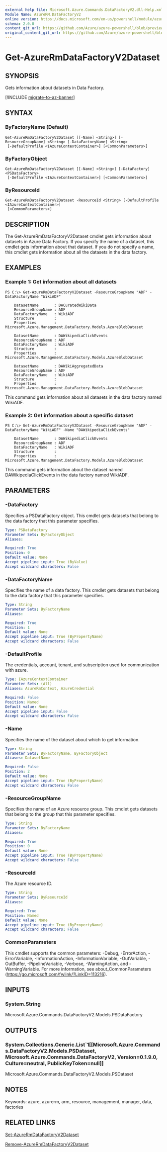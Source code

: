 ```yaml
---
external help file: Microsoft.Azure.Commands.DataFactoryV2.dll-Help.xml
Module Name: AzureRM.DataFactoryV2
online version: https://docs.microsoft.com/en-us/powershell/module/azurerm.datafactories/get-azurermdatafactoryv2dataset
schema: 2.0.0
content_git_url: https://github.com/Azure/azure-powershell/blob/preview/src/ResourceManager/DataFactoryV2/Commands.DataFactoryV2/help/Get-AzureRmDataFactoryV2Dataset.md
original_content_git_url: https://github.com/Azure/azure-powershell/blob/preview/src/ResourceManager/DataFactoryV2/Commands.DataFactoryV2/help/Get-AzureRmDataFactoryV2Dataset.md
---
```


# Get-AzureRmDataFactoryV2Dataset

## SYNOPSIS
Gets information about datasets in Data Factory.

[!INCLUDE [migrate-to-az-banner](../../includes/migrate-to-az-banner.md)]

## SYNTAX

### ByFactoryName (Default)
```
Get-AzureRmDataFactoryV2Dataset [[-Name] <String>] [-ResourceGroupName] <String> [-DataFactoryName] <String>
 [-DefaultProfile <IAzureContextContainer>] [<CommonParameters>]
```

### ByFactoryObject
```
Get-AzureRmDataFactoryV2Dataset [[-Name] <String>] [-DataFactory] <PSDataFactory>
 [-DefaultProfile <IAzureContextContainer>] [<CommonParameters>]
```

### ByResourceId
```
Get-AzureRmDataFactoryV2Dataset -ResourceId <String> [-DefaultProfile <IAzureContextContainer>]
 [<CommonParameters>]
```

## DESCRIPTION
The Get-AzureRmDataFactoryV2Dataset cmdlet gets information about datasets in Azure Data Factory.
If you specify the name of a dataset, this cmdlet gets information about that dataset.
If you do not specify a name, this cmdlet gets information about all the datasets in the data factory.

## EXAMPLES

### Example 1: Get information about all datasets
```
PS C:\> Get-AzureRmDataFactoryV2Dataset -ResourceGroupName "ADF" -DataFactoryName "WikiADF"

    DatasetName       : DACuratedWikiData
    ResourceGroupName : ADF
    DataFactoryName   : WikiADF
    Structure         :
    Properties        : Microsoft.Azure.Management.DataFactory.Models.AzureBlobDataset

    DatasetName       : DAWikipediaClickEvents
    ResourceGroupName : ADF
    DataFactoryName   : WikiADF
    Structure         :
    Properties        : Microsoft.Azure.Management.DataFactory.Models.AzureBlobDataset

    DatasetName       : DAWikiAggregatedData
    ResourceGroupName : ADF
    DataFactoryName   : WikiADF
    Structure         :
    Properties        : Microsoft.Azure.Management.DataFactory.Models.AzureBlobDataset
```

This command gets information about all datasets in the data factory named WikiADF.

### Example 2: Get information about a specific dataset
```
PS C:\> Get-AzureRmDataFactoryV2Dataset -ResourceGroupName "ADF" -DataFactoryName "WikiADF" -Name "DAWikipediaClickEvents"

    DatasetName       : DAWikipediaClickEvents
    ResourceGroupName : ADF
    DataFactoryName   : WikiADF
    Structure         :
    Properties        : Microsoft.Azure.Management.DataFactory.Models.AzureBlobDataset
```

This command gets information about the dataset named DAWikipediaClickEvents in the data factory named WikiADF.

## PARAMETERS

### -DataFactory
Specifies a PSDataFactory object.
This cmdlet gets datasets that belong to the data factory that this parameter specifies.


```yaml
Type: PSDataFactory
Parameter Sets: ByFactoryObject
Aliases: 

Required: True
Position: 0
Default value: None
Accept pipeline input: True (ByValue)
Accept wildcard characters: False
```

### -DataFactoryName
Specifies the name of a data factory.
This cmdlet gets datasets that belong to the data factory that this parameter specifies.

```yaml
Type: String
Parameter Sets: ByFactoryName
Aliases: 

Required: True
Position: 1
Default value: None
Accept pipeline input: True (ByPropertyName)
Accept wildcard characters: False
```

### -DefaultProfile
The credentials, account, tenant, and subscription used for communication with azure.

```yaml
Type: IAzureContextContainer
Parameter Sets: (All)
Aliases: AzureRmContext, AzureCredential

Required: False
Position: Named
Default value: None
Accept pipeline input: False
Accept wildcard characters: False
```

### -Name
Specifies the name of the dataset about which to get information.

```yaml
Type: String
Parameter Sets: ByFactoryName, ByFactoryObject
Aliases: DatasetName

Required: False
Position: 2
Default value: None
Accept pipeline input: True (ByPropertyName)
Accept wildcard characters: False
```

### -ResourceGroupName
Specifies the name of an Azure resource group.
This cmdlet gets datasets that belong to the group that this parameter specifies.

```yaml
Type: String
Parameter Sets: ByFactoryName
Aliases: 

Required: True
Position: 0
Default value: None
Accept pipeline input: True (ByPropertyName)
Accept wildcard characters: False
```

### -ResourceId
The Azure resource ID.

```yaml
Type: String
Parameter Sets: ByResourceId
Aliases: 

Required: True
Position: Named
Default value: None
Accept pipeline input: True (ByPropertyName)
Accept wildcard characters: False
```

### CommonParameters
This cmdlet supports the common parameters: -Debug, -ErrorAction, -ErrorVariable, -InformationAction, -InformationVariable, -OutVariable, -OutBuffer, -PipelineVariable, -Verbose, -WarningAction, and -WarningVariable. For more information, see about_CommonParameters (https://go.microsoft.com/fwlink/?LinkID=113216).

## INPUTS

### System.String
Microsoft.Azure.Commands.DataFactoryV2.Models.PSDataFactory

## OUTPUTS

### System.Collections.Generic.List`1[[Microsoft.Azure.Commands.DataFactoryV2.Models.PSDataset, Microsoft.Azure.Commands.DataFactoryV2, Version=0.1.9.0, Culture=neutral, PublicKeyToken=null]]
Microsoft.Azure.Commands.DataFactoryV2.Models.PSDataset

## NOTES
Keywords: azure, azurerm, arm, resource, management, manager, data, factories

## RELATED LINKS

[Set-AzureRmDataFactoryV2Dataset]()

[Remove-AzureRmDataFactoryV2Dataset]()
